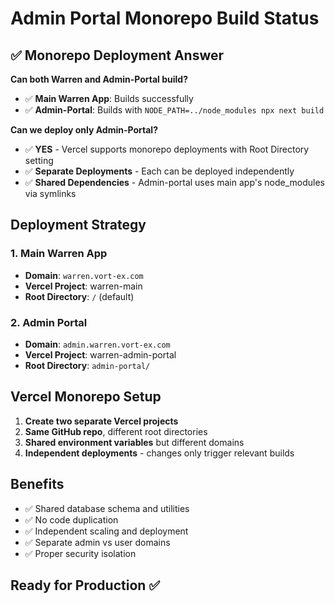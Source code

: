 # Admin Portal Monorepo Build Status

## ✅ Monorepo Deployment Answer

**Can both Warren and Admin-Portal build?**
- ✅ **Main Warren App**: Builds successfully 
- ✅ **Admin-Portal**: Builds with `NODE_PATH=../node_modules npx next build`

**Can we deploy only Admin-Portal?**
- ✅ **YES** - Vercel supports monorepo deployments with Root Directory setting
- ✅ **Separate Deployments** - Each can be deployed independently
- ✅ **Shared Dependencies** - Admin-portal uses main app's node_modules via symlinks

## Deployment Strategy

### 1. Main Warren App
- **Domain**: `warren.vort-ex.com` 
- **Vercel Project**: warren-main
- **Root Directory**: `/` (default)

### 2. Admin Portal  
- **Domain**: `admin.warren.vort-ex.com`
- **Vercel Project**: warren-admin-portal  
- **Root Directory**: `admin-portal/`

## Vercel Monorepo Setup

1. **Create two separate Vercel projects**
2. **Same GitHub repo**, different root directories
3. **Shared environment variables** but different domains
4. **Independent deployments** - changes only trigger relevant builds

## Benefits
- ✅ Shared database schema and utilities
- ✅ No code duplication  
- ✅ Independent scaling and deployment
- ✅ Separate admin vs user domains
- ✅ Proper security isolation

## Ready for Production ✅